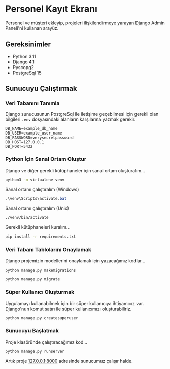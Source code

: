 # Personel Kayıt Ekranı

Personel ve müşteri ekleyip, projeleri ilişkilendirmeye yarayan Django Admin Paneli'ni kullanan arayüz.

## Gereksinimler

- Python 3.11
- Django 4.1
- Pyscopg2
- PostgreSql 15

## Sunucuyu Çalıştırmak

### Veri Tabanını Tanımla

Django sunucusunun PostgreSql ile iletişime geçebilmesi için gerekli olan bilgileri `.env` dosyasındaki alanların karşılarına yazmak gerekir.

```
DB_NAME=example_db_name
DB_USER=example_user_name
DB_PASSWORD=verysecretpassword
DB_HOST=127.0.0.1
DB_PORT=5432
```

### Python İçin Sanal Ortam Oluştur

Django ve diğer gerekli kütüphaneler için sanal ortam oluşturalım...

```bash
python3 -m virtualenv venv
```

Sanal ortamı çalıştıralım (Windows)

```powershell
.\venv\Scripts\activate.bat
```

Sanal ortamı çalıştıralım (Unix)

```bash
./venv/bin/activate
```

Gerekli kütüphaneleri kuralım...

```bash
pip install -r requirements.txt
```

### Veri Tabanı Tablolarını Onaylamak

Django projemizin modellerini onaylamak için yazacağımız kodlar...

```bash
python manage.py makemigrations
```

```bash
python manage.py migrate
```

### Süper Kullanıcı Oluşturmak

Uygulamayı kullanabilmek için bir süper kullanıcıya ihtiyamıcız var. Django'nun komut satırı ile süper kullanıcımızı oluşturabiliriz.

```bash
python manage.py createsuperuser
```

### Sunucuyu Başlatmak

Proje klasöründe çalıştıracağımız kod...

```bash
python manage.py runserver
```

Artık proje <a href="http://127.0.0.1:8000">127.0.0.1:8000</a> adresinde sunucumuz çalışır halde.
